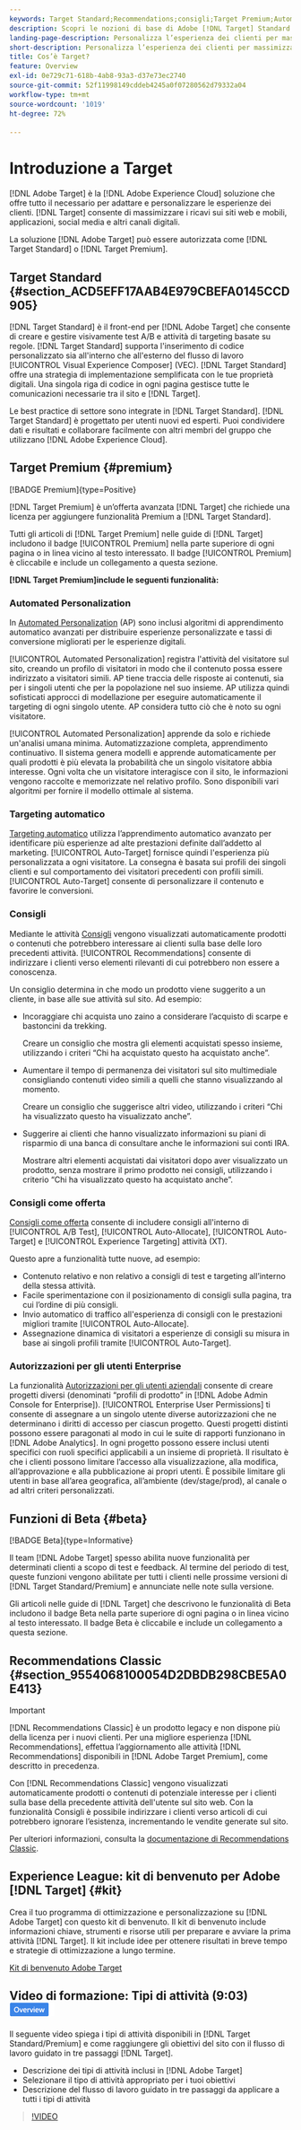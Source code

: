 ```yaml
---
keywords: Target Standard;Recommendations;consigli;Target Premium;Automated Personalization;personalizzazione automatizzata;targeting automatico;auto-targeting;autorizzazioni;cos’è adobe target;
description: Scopri le nozioni di base di Adobe [!DNL Target] Standard e Adobe [!DNL Target] Premium. [!DNL Target] Premium include funzionalità avanzate non disponibili nel prodotto standard.
landing-page-description: Personalizza l’esperienza dei clienti per massimizzare le entrate tramite siti web, app mobili, social media e altri canali digitali.
short-description: Personalizza l’esperienza dei clienti per massimizzare le entrate tramite siti web, app mobili, social media e altri canali digitali.
title: Cos’è Target?
feature: Overview
exl-id: 0e729c71-618b-4ab8-93a3-d37e73ec2740
source-git-commit: 52f11998149cddeb4245a0f07280562d79332a04
workflow-type: tm+mt
source-wordcount: '1019'
ht-degree: 72%

---
```


# Introduzione a Target

[!DNL Adobe Target] è la [!DNL Adobe Experience Cloud] soluzione che offre tutto il necessario per adattare e personalizzare le esperienze dei clienti. [!DNL Target] consente di massimizzare i ricavi sui siti web e mobili, applicazioni, social media e altri canali digitali.

La soluzione [!DNL Adobe Target] può essere autorizzata come [!DNL Target Standard] o [!DNL Target Premium].

## Target Standard {#section_ACD5EFF17AAB4E979CBEFA0145CCD905}

[!DNL Target Standard] è il front-end per [!DNL Adobe Target] che consente di creare e gestire visivamente test A/B e attività di targeting basate su regole. [!DNL Target Standard] supporta l&#39;inserimento di codice personalizzato sia all&#39;interno che all&#39;esterno del flusso di lavoro [!UICONTROL Visual Experience Composer] (VEC). [!DNL Target Standard] offre una strategia di implementazione semplificata con le tue proprietà digitali. Una singola riga di codice in ogni pagina gestisce tutte le comunicazioni necessarie tra il sito e [!DNL Target].

Le best practice di settore sono integrate in [!DNL Target Standard]. [!DNL Target Standard] è progettato per utenti nuovi ed esperti. Puoi condividere dati e risultati e collaborare facilmente con altri membri del gruppo che utilizzano [!DNL Adobe Experience Cloud].

## Target Premium {#premium}

[!BADGE Premium]{type=Positive}

[!DNL Target Premium] è un’offerta avanzata [!DNL Target] che richiede una licenza per aggiungere funzionalità Premium a [!DNL Target Standard].

Tutti gli articoli di [!DNL Target Premium] nelle guide di [!DNL Target] includono il badge [!UICONTROL Premium] nella parte superiore di ogni pagina o in linea vicino al testo interessato. Il badge [!UICONTROL Premium] è cliccabile e include un collegamento a questa sezione.

**[!DNL Target Premium]include le seguenti funzionalità:**

### Automated Personalization

In [Automated Personalization](/help/main/c-activities/t-automated-personalization/automated-personalization.md#task_8AAF837796D74CF893CA2F88BA1491C9) (AP) sono inclusi algoritmi di apprendimento automatico avanzati per distribuire esperienze personalizzate e tassi di conversione migliorati per le esperienze digitali.

[!UICONTROL Automated Personalization] registra l&#39;attività del visitatore sul sito, creando un profilo di visitatori in modo che il contenuto possa essere indirizzato a visitatori simili. AP tiene traccia delle risposte ai contenuti, sia per i singoli utenti che per la popolazione nel suo insieme. AP utilizza quindi sofisticati approcci di modellazione per eseguire automaticamente il targeting di ogni singolo utente. AP considera tutto ciò che è noto su ogni visitatore.

[!UICONTROL Automated Personalization] apprende da solo e richiede un&#39;analisi umana minima. Automatizzazione completa, apprendimento continuativo. Il sistema genera modelli e apprende automaticamente per quali prodotti è più elevata la probabilità che un singolo visitatore abbia interesse. Ogni volta che un visitatore interagisce con il sito, le informazioni vengono raccolte e memorizzate nel relativo profilo. Sono disponibili vari algoritmi per fornire il modello ottimale al sistema.

### Targeting automatico

[Targeting automatico](/help/main/c-activities/auto-target/auto-target-to-optimize.md) utilizza l’apprendimento automatico avanzato per identificare più esperienze ad alte prestazioni definite dall’addetto al marketing. [!UICONTROL Auto-Target] fornisce quindi l&#39;esperienza più personalizzata a ogni visitatore. La consegna è basata sui profili dei singoli clienti e sul comportamento dei visitatori precedenti con profili simili. [!UICONTROL Auto-Target] consente di personalizzare il contenuto e favorire le conversioni.

### Consigli

Mediante le attività [Consigli](/help/main/c-recommendations/recommendations.md#concept_7556C8A4543942F2A77B13A29339C0C0) vengono visualizzati automaticamente prodotti o contenuti che potrebbero interessare ai clienti sulla base delle loro precedenti attività. [!UICONTROL Recommendations] consente di indirizzare i clienti verso elementi rilevanti di cui potrebbero non essere a conoscenza.

Un consiglio determina in che modo un prodotto viene suggerito a un cliente, in base alle sue attività sul sito. Ad esempio:

* Incoraggiare chi acquista uno zaino a considerare l’acquisto di scarpe e bastoncini da trekking.

  Creare un consiglio che mostra gli elementi acquistati spesso insieme, utilizzando i criteri “Chi ha acquistato questo ha acquistato anche”.

* Aumentare il tempo di permanenza dei visitatori sul sito multimediale consigliando contenuti video simili a quelli che stanno visualizzando al momento.

  Creare un consiglio che suggerisce altri video, utilizzando i criteri “Chi ha visualizzato questo ha visualizzato anche”.

* Suggerire ai clienti che hanno visualizzato informazioni su piani di risparmio di una banca di consultare anche le informazioni sui conti IRA.

  Mostrare altri elementi acquistati dai visitatori dopo aver visualizzato un prodotto, senza mostrare il primo prodotto nei consigli, utilizzando i criterio “Chi ha visualizzato questo ha acquistato anche”.

### Consigli come offerta

[Consigli come offerta](/help/main/c-recommendations/recommendations-as-an-offer.md) consente di includere consigli all&#39;interno di [!UICONTROL A/B Test], [!UICONTROL Auto-Allocate], [!UICONTROL Auto-Target] e [!UICONTROL Experience Targeting] attività (XT).

Questo apre a funzionalità tutte nuove, ad esempio:

* Contenuto relativo e non relativo a consigli di test e targeting all’interno della stessa attività.
* Facile sperimentazione con il posizionamento di consigli sulla pagina, tra cui l’ordine di più consigli.
* Invio automatico di traffico all&#39;esperienza di consigli con le prestazioni migliori tramite [!UICONTROL Auto-Allocate].
* Assegnazione dinamica di visitatori a esperienze di consigli su misura in base ai singoli profili tramite [!UICONTROL Auto-Target].

### Autorizzazioni per gli utenti Enterprise

La funzionalità [Autorizzazioni per gli utenti aziendali](/help/main/administrating-target/c-user-management/property-channel/property-channel.md#concept_E396B16FA2024ADBA27BC056138F9838) consente di creare progetti diversi (denominati “profili di prodotto” in [!DNL Adobe Admin Console for Enterprise]). [!UICONTROL Enterprise User Permissions] ti consente di assegnare a un singolo utente diverse autorizzazioni che ne determinano i diritti di accesso per ciascun progetto. Questi progetti distinti possono essere paragonati al modo in cui le suite di rapporti funzionano in [!DNL Adobe Analytics]. In ogni progetto possono essere inclusi utenti specifici con ruoli specifici applicabili a un insieme di proprietà. Il risultato è che i clienti possono limitare l’accesso alla visualizzazione, alla modifica, all’approvazione e alla pubblicazione ai propri utenti. È possibile limitare gli utenti in base all’area geografica, all’ambiente (dev/stage/prod), al canale o ad altri criteri personalizzati.

## Funzioni di Beta {#beta}

[!BADGE Beta]{type=Informative}

Il team [!DNL Adobe Target] spesso abilita nuove funzionalità per determinati clienti a scopo di test e feedback. Al termine del periodo di test, queste funzioni vengono abilitate per tutti i clienti nelle prossime versioni di [!DNL Target Standard/Premium] e annunciate nelle note sulla versione.

Gli articoli nelle guide di [!DNL Target] che descrivono le funzionalità di Beta includono il badge Beta nella parte superiore di ogni pagina o in linea vicino al testo interessato. Il badge Beta è cliccabile e include un collegamento a questa sezione.

## Recommendations Classic {#section_9554068100054D2DBDB298CBE5A0E413}

>[!IMPORTANT]
>
>[!DNL Recommendations Classic] è un prodotto legacy e non dispone più della licenza per i nuovi clienti. Per una migliore esperienza [!DNL Recommendations], effettua l’aggiornamento alle attività [!DNL Recommendations] disponibili in [!DNL Adobe Target Premium], come descritto in precedenza.

Con [!DNL Recommendations Classic] vengono visualizzati automaticamente prodotti o contenuti di potenziale interesse per i clienti sulla base della precedente attività dell&#39;utente sul sito web. Con la funzionalità Consigli è possibile indirizzare i clienti verso articoli di cui potrebbero ignorare l’esistenza, incrementando le vendite generate sul sito.

Per ulteriori informazioni, consulta la [documentazione di Recommendations Classic](/help/main/assets/adobe-recommendations-classic.pdf).

## Experience League: kit di benvenuto per Adobe [!DNL Target] {#kit}

Crea il tuo programma di ottimizzazione e personalizzazione su [!DNL Adobe Target] con questo kit di benvenuto. Il kit di benvenuto include informazioni chiave, strumenti e risorse utili per preparare e avviare la prima attività [!DNL Target]. Il kit include idee per ottenere risultati in breve tempo e strategie di ottimizzazione a lungo termine.

[Kit di benvenuto Adobe Target](/help/main/c-intro/target-welcome-kit.md)

## Video di formazione: Tipi di attività (9:03) ![Badge panoramica](/help/main/assets/overview.png)

Il seguente video spiega i tipi di attività disponibili in [!DNL Target Standard/Premium] e come raggiungere gli obiettivi del sito con il flusso di lavoro guidato in tre passaggi [!DNL Target].

* Descrizione dei tipi di attività inclusi in [!DNL Adobe Target]
* Selezionare il tipo di attività appropriato per i tuoi obiettivi
* Descrizione del flusso di lavoro guidato in tre passaggi da applicare a tutti i tipi di attività

>[!VIDEO](https://video.tv.adobe.com/v/17386)
